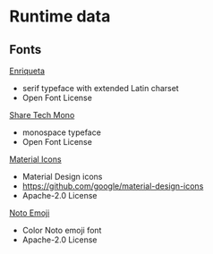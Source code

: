 Runtime data
============

Fonts
-----

[Enriqueta](https://fonts.google.com/specimen/Enriqueta)
- serif typeface with extended Latin charset
- Open Font License

[Share Tech Mono](https://fonts.google.com/specimen/Share+Tech+Mono)
- monospace typeface
- Open Font License

[Material Icons](https://material.io/icons/)
- Material Design icons
- https://github.com/google/material-design-icons
- Apache-2.0 License

[Noto Emoji](https://github.com/googlefonts/noto-emoji)
- Color Noto emoji font
- Apache-2.0 License
